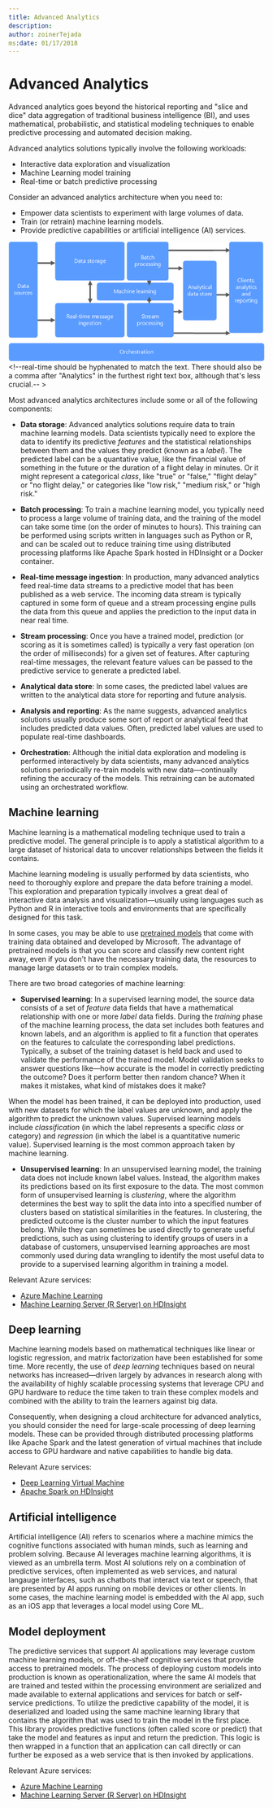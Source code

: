 ```yaml
---
title: Advanced Analytics
description: 
author: zoinerTejada
ms:date: 01/17/2018
---
```


# Advanced Analytics

Advanced analytics goes beyond the historical reporting and "slice and dice" <!--I made a comment in another doc about this being slang and that it should be replaced for ESL readers. Unfortunately, I'm not sure which doc that was, but it would be best if they matched.-->data aggregation of traditional business intelligence (BI), and uses mathematical, probabilistic, and statistical modeling techniques to enable predictive processing and automated decision making.

Advanced analytics solutions typically involve the following workloads:

* Interactive data exploration and visualization
* Machine Learning model training
* Real-time or batch predictive processing

Consider an advanced analytics architecture when you need to:

* Empower data scientists to experiment with large volumes of data.
* Train (or retrain) machine learning models.
* Provide predictive capabilities or artificial intelligence (AI) services.

![Overall data pipeline with Machine Learning diagram](./images/data-pipeline-ml.png) <!--real-time should be hyphenated to match the text. There should also be a comma after "Analytics" in the furthest right text box, although that's less crucial.-- >

Most advanced analytics architectures include some or all of the following components:

* **Data storage**: Advanced analytics solutions require data to train machine learning models. Data scientists typically need to explore the data to identify its predictive *features* and the statistical relationships between them and the values they predict (known as a *label*). The predicted label can be a quantative value, like the financial value of something in the future or the duration of a flight delay in minutes. Or it might represent a categorical *class*, like "true" or "false," "flight delay" or "no flight delay," or categories like "low risk," "medium risk," or "high risk."<!--MS style is to put the punctuation inside the quotation marks.-->

* **Batch processing**: To train a machine learning model, you typically need to process a large volume of training data, and the training of the model can take some time (on the order of minutes to hours). This training can be performed using scripts written in languages such as Python or R, and can be scaled out to reduce training time using distributed processing platforms like Apache Spark hosted in HDInsight or a Docker container.

* **Real-time message ingestion**: In production, many advanced analytics feed real-time data streams to a predictive model that has been published as a web service. The incoming data stream is typically captured in some form of queue and a stream processing engine pulls the data from this queue and applies the prediction to the input data in near real time.  

* **Stream processing**: Once you have a trained model, prediction (or scoring as it is sometimes called) is typically a very fast operation (on the order of milliseconds) for a given set of features.  After capturing real-time messages, the relevant feature values can be passed to the predictive service to generate a predicted label.

* **Analytical data store**: In some cases, the predicted label values are written to the analytical data store for reporting and future analysis.

* **Analysis and reporting**: As the name suggests, advanced analytics solutions usually produce some sort of report or analytical feed that includes predicted data values. Often, predicted label values are used to populate real-time dashboards.

* **Orchestration**: Although the initial data exploration and modeling is performed interactively by data scientists, many advanced analytics solutions periodically re-train models with new data&mdash;continually refining the accuracy of the models. This retraining can be automated using an orchestrated workflow.

## Machine learning
Machine learning is a mathematical modeling technique used to train a predictive model. The general principle is to apply a statistical algorithm to a large dataset of historical data to uncover relationships between the fields it contains.

Machine learning modeling is usually performed by data scientists, who need to thoroughly explore and prepare the data before training a model. This exploration and preparation typically involves a great deal of interactive data analysis and visualization&mdash;usually using languages such as Python and R in interactive tools and environments that are specifically designed for this task.

In some cases, you may be able to use [pretrained models](/machine-learning-server/install/microsoftml-install-pretrained-models) that come with training data obtained and developed by Microsoft. The advantage of pretrained models is that you can score and classify new content right away, even if you don't have the necessary training data, the resources to manage large datasets or to train complex models.

There are two broad categories of machine learning:

* **Supervised learning**: In a supervised learning model, the source data consists of a set of *feature* data fields that have a mathematical relationship with one or more *label* data fields. During the *training* phase of the machine learning process, the data set includes both features and known labels, and an algorithm is applied to fit a function that operates on the features to calculate the corresponding label predictions. Typically, a subset of the training dataset is held back and used to validate the performance of the trained model. Model validation seeks to answer questions like&mdash;how accurate is the model in correctly predicting the outcome? Does it perform better then random chance? When it makes it mistakes, what kind of mistakes does it make? 

When the model has been trained, it can be deployed into production, used with new datasets for which the label values are unknown, and apply the algorithm to predict the unknown values. Supervised learning models include *classification* (in which the label represents a specific *class* or category) and *regression* (in which the label is a quantitative numeric value). Supervised learning is the most common approach taken by machine learning. 

* **Unsupervised learning**: In an unsupervised learning model, the training data does not include known label values. Instead, the algorithm makes its predictions based on its first exposure to the data. The most common form of unsupervised learning is *clustering*, where the algorithm determines the best way to split the data into into a specified number of clusters based on statistical similarities in the features. In clustering, the predicted outcome is the cluster number to which the input features belong. While they can sometimes be used directly to generate useful predictions, such as using clustering to identify groups of users in a database of customers, unsupervised learning approaches are most commonly used during data wrangling <!--slang again, the most common definition of wrangle is to fight or argue, so that could be confusing for an ESL reader, plus it rarely is used on MSDN. Not sure what would be the mose precise word to replace it with.--> to identify the most useful data to provide to a supervised learning algorithm in training a model.  

Relevant Azure services:

- [Azure Machine Learning](/azure/machine-learning/)
- [Machine Learning Server (R Server) on HDInsight](/azure/hdinsight/r-server/r-server-overview)

## Deep learning

Machine learning models based on mathematical techniques like linear or logistic regression, and matrix factorization have been established for some time. More recently, the use of *deep learning* techniques based on neural networks has increased&mdash;driven largely by advances in research along with the availability of highly scalable processing systems that leverage CPU and GPU hardware to reduce the time taken to train these complex models and combined with the ability to train the learners against big data. <!--This is quite a sentence. Could it end after "models" or is that last bit really necessary? Maybe it would be better to eliminate the emdash and break into two? Also, I removed "in this area" because that seems like a given.-->

Consequently, when designing a cloud architecture for advanced analytics, you should consider the need for large-scale processing of deep learning models. These can be provided through distributed processing platforms like Apache Spark and the latest generation of virtual machines that include access to GPU hardware and native capabilities to handle big data.

Relevant Azure services:

- [Deep Learning Virtual Machine](/azure/machine-learning/data-science-virtual-machine/deep-learning-dsvm-overview)
- [Apache Spark on HDInsight](/azure/hdinsight/spark/apache-spark-overview)

## Artificial intelligence

Artificial intelligence (AI) refers to scenarios where a machine mimics the cognitive functions associated with human minds, such as learning and problem solving. Because AI leverages machine learning algorithms, it is viewed as an umbrella term. Most AI solutions rely on a combination of predictive services, often implemented as web services, and natural langauge interfaces, such as chatbots that interact via text or speech, that are presented by AI apps running on mobile devices or other clients. In some cases, the machine learning model is embedded with the AI app, such as an iOS app that leverages a local model using Core ML.  

## Model deployment
The predictive services that support AI applications may leverage custom machine learning models, or off-the-shelf cognitive services that provide access to pretrained models. The process of deploying custom models into production is known as operationalization, where the same AI models that are trained and tested within the processing environment are serialized and made available to external applications and services for batch or self-service predictions. To utilize the predictive capability of the model, it is deserialized and loaded using the same machine learning library that contains the algorithm that was used to train the model in the first place. This library provides predictive functions (often called score or predict) that take the model and features as input and return the prediction. This logic is then wrapped in a function that an application can call directly or can further be exposed as a web service that is then invoked by applications. 


Relevant Azure services:

- [Azure Machine Learning](/azure/machine-learning/)
- [Machine Learning Server (R Server) on HDInsight](/azure/hdinsight/r-server/r-server-overview)


